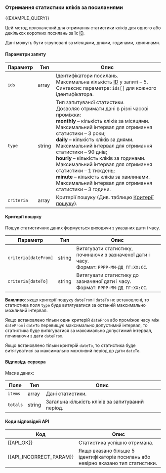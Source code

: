 ### Отримання статистики кліків за посиланнями
{{EXAMPLE_QUERY}}

Цей метод призначений для отримання статистики кліків для одного або декількох коротких посилань за їх [ID](/help/api-docs/other#glossary-id).

Дані можуть бути згруповані за місяцями, днями, годинами, хвилинами.

#### Параметри запиту

 Параметр          | Тип     | Опис
-------------------|---------|-------------
`ids`              | array   | Ідентифікатори посилань.<br>Максимальна кількість [ID](/help/api-docs/other#glossary-id) у запиті – 5.<br>Синтаксис параметра: `ids[]` для кожного ідентифікатора.
`type`             | string  | Тип запитуваної статистики.<br>Дозволяє отримати дані в різні часові проміжки:<br>**monthly** – кількість кліків за місяцями. Максимальний інтервал для отримання статистики – 3 роки;<br>**daily** – кількість кліків за днями. Максимальний інтервал для отримання статистики – 90 днів;<br>**hourly** – кількість кліків за годинами. Максимальний інтервал для отримання статистики – 1 тиждень;<br>**minute** – кількість кліків за хвилинами. Максимальний інтервал для отримання статистики – 3 години.
`criteria`         | array   | Критерії пошуку (Див. таблицю [Критерії пошуку](#get-stats-criteria)).

#### <span data-anchor="get-stats-criteria">Критерії пошуку</span>

Пошук статистичних даних формується виходячи з указаних дати і часу.

 Параметр            | Тип     | Опис
---------------------|---------|-------------
`criteria[dateFrom]` | string  | Витягувати статистику, починаючи з зазначеної дати і часу.<br>Формат: `РРРР-ММ-ДД ГГ:ХХ:СС`.
`criteria[dateTo]`   | string  | Витягувати статистику до зазначеної дати і часу.<br>Формат: `РРРР-ММ-ДД ГГ:ХХ:СС`.

**Важливо**: якщо критерії пошуку `dateFrom` і `dateTo` не встановлені, то статистика поля `type` буде витягуватися за останній максимально можливий інтервал.

Якщо встановлено тільки один критерій `dateFrom` або проміжок часу між `dateFrom` і `dateTo` перевищує максимально допустимий інтервал, то статистика буде витягуватися за максимально допустимий інтервал, починаючи з дати `dateFrom`. 

Якщо встановлено тільки критерій `dateTo`, то статистика буде витягуватися за максимально можливий період до дати `dateTo`.

#### Відповідь сервера
Масив даних:

Поле               | Тип     | Опис
-------------------|---------|-------------
`items`            | array   | Дані статистики.
`totals`           | string  | Загальна кількість кліків за запитуваний період.

#### Коди відповідей API

Код | Опис
----|----
{{API_OK}}  | Статистика успішно отримана.
{{API_INCORRECT_PARAM}}  | Якщо вказано більше 5 ідентифікаторів посилань або невірно вказано тип статистики.
